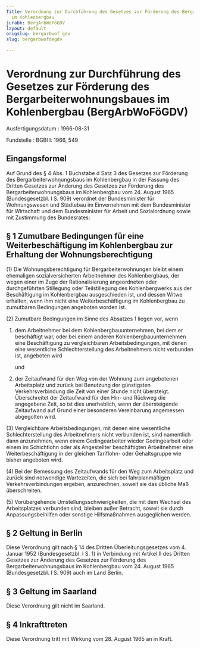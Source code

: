 ```yaml
---
Title: Verordnung zur Durchführung des Gesetzes zur Förderung des Bergarbeiterwohnungsbaues
  im Kohlenbergbau
jurabk: BergArbWoFöGDV
layout: default
origslug: bergarbwof_gdv
slug: bergarbwofoegdv

---
```


# Verordnung zur Durchführung des Gesetzes zur Förderung des Bergarbeiterwohnungsbaues im Kohlenbergbau (BergArbWoFöGDV)

Ausfertigungsdatum
:   1966-08-31

Fundstelle
:   BGBl I: 1966, 549

## Eingangsformel

Auf Grund des § 4 Abs. 1 Buchstabe d Satz 3 des Gesetzes zur Förderung
des Bergarbeiterwohnungsbaus im Kohlenbergbau in der Fassung des
Dritten Gesetzes zur Änderung des Gesetzes zur Förderung des
Bergarbeiterwohnungsbaus im Kohlenbergbau vom 24. August 1965
(Bundesgesetzbl. I S. 909) verordnet der Bundesminister für
Wohnungswesen und Städtebau im Einvernehmen mit dem Bundesminister für
Wirtschaft und dem Bundesminister für Arbeit und Sozialordnung sowie
mit Zustimmung des Bundesrates:

## § 1 Zumutbare Bedingungen für eine Weiterbeschäftigung im Kohlenbergbau zur Erhaltung der Wohnungsberechtigung

(1) Die Wohnungsberechtigung für Bergarbeiterwohnungen bleibt einem
ehemaligen sozialversicherten Arbeitnehmer des Kohlenbergbaus, der
wegen einer im Zuge der Rationalisierung angeordneten oder
durchgeführten Stillegung oder Teilstillegung des Kohlenbergwerks aus
der Beschäftigung im Kohlenbergbau ausgeschieden ist, und dessen Witwe
erhalten, wenn ihm nicht eine Weiterbeschäftigung im Kohlenbergbau zu
zumutbaren Bedingungen angeboten worden ist.

(2) Zumutbare Bedingungen im Sinne des Absatzes 1 liegen vor, wenn

1.  dem Arbeitnehmer bei dem Kohlenbergbauunternehmen, bei dem er
    beschäftigt war, oder bei einem anderen Kohlenbergbauunternehmen eine
    Beschäftigung zu vergleichbaren Arbeitsbedingungen, mit denen eine
    wesentliche Schlechterstellung des Arbeitnehmers nicht verbunden ist,
    angeboten wird

    und


2.  der Zeitaufwand für den Weg von der Wohnung zum angebotenen
    Arbeitsplatz und zurück bei Benutzung der günstigsten
    Verkehrsverbindung die Zeit von einer Stunde nicht übersteigt.
    Überschreitet der Zeitaufwand für den Hin- und Rückweg die angegebene
    Zeit, so ist dies unerheblich, wenn der übersteigende Zeitaufwand auf
    Grund einer besonderen Vereinbarung angemessen abgegolten wird.




(3) Vergleichbare Arbeitsbedingungen, mit denen eine wesentliche
Schlechterstellung des Arbeitnehmers nicht verbunden ist, sind
namentlich dann anzunehmen, wenn einem Gedingearbeiter wieder
Gedingearbeit oder einem im Schichtlohn oder als Angestellter
beschäftigten Arbeitnehmer eine Weiterbeschäftigung in der gleichen
Tariflohn- oder Gehaltsgruppe wie bisher angeboten wird.

(4) Bei der Bemessung des Zeitaufwands für den Weg zum Arbeitsplatz
und zurück sind notwendige Wartezeiten, die sich bei fahrplanmäßigen
Verkehrsverbindungen ergeben, anzurechnen, soweit sie das übliche Maß
überschreiten.

(5) Vorübergehende Umstellungsschwierigkeiten, die mit dem Wechsel des
Arbeitsplatzes verbunden sind, bleiben außer Betracht, soweit sie
durch Anpassungsbeihilfen oder sonstige Hilfsmaßnahmen ausgeglichen
werden.

## § 2 Geltung in Berlin

Diese Verordnung gilt nach § 14 des Dritten Überleitungsgesetzes vom
4\. Januar 1952 (Bundesgesetzbl. I S. 1) in Verbindung mit Artikel II
des Dritten Gesetzes zur Änderung des Gesetzes zur Förderung des
Bergarbeiterwohnungsbaus im Kohlenbergbau vom 24. August 1965
(Bundesgesetzbl. I S. 909) auch im Land Berlin.

## § 3 Geltung im Saarland

Diese Verordnung gilt nicht im Saarland.

## § 4 Inkrafttreten

Diese Verordnung tritt mit Wirkung vom 28. August 1965 an in Kraft.

